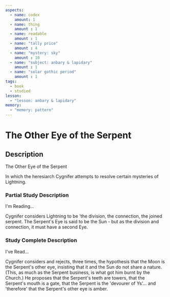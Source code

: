 ```yaml
---
aspects: 
  - name: codex
    amount: 1
  - name: thing
    amount : 1
  - name: readable
    amount : 1
  - name: "tally price"
    amount : 4
  - name: "mystery: sky"
    amount : 10
  - name: "subject: anbary & lapidary"
    amount : 1
  - name: "solar gothic period"
    amount : 1
tags:
  - book
  - studied
lesson:
  - "lesson: anbary & lapidary"
memory:
  - "memory: pattern"
---
```


# The Other Eye of the Serpent

## Description
The Other Eye of the Serpent

In which the heresiarch Cygnifer attempts to resolve certain mysteries of Lightning.
### Partial Study Description
I'm Reading...

Cygnifer considers Lightning to be 'the division, the connection, the joined serpent. The Serpent's Eye is said to be the Sun - but as the division and connection, it must have a second Eye.
### Study Complete Description
I've Read...

Cygnifer considers and rejects, three times, the hypothesis that the Moon is the Serpent's other eye, insisting that it and the Sun do not share a nature. (This, as much as the Serpent business, is what got him burnt by the Church.) He proposes that the Serpent's teeth are towers, that the Serpent's mouth is a gate, that the Serpent is the 'devourer of Ys'... and 'therefore' that the Serpent's other eye is amber.